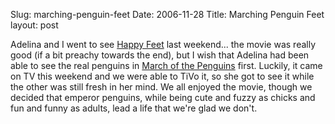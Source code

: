 Slug: marching-penguin-feet
Date: 2006-11-28
Title: Marching Penguin Feet
layout: post

Adelina and I went to see [Happy Feet](http://www2.warnerbros.com/happyfeet/) last weekend... the movie was really good (if a bit preachy towards the end), but I wish that Adelina had been able to see the real penguins in [March of the Penguins](http://wip.warnerbros.com/marchofthepenguins/) first. Luckily, it came on TV this weekend and we were able to TiVo it, so she got to see it while the other was still fresh in her mind. We all enjoyed the movie, though we decided that emperor penguins, while being cute and fuzzy as chicks and fun and funny as adults, lead a life that we&#39;re glad we don&#39;t.
